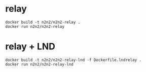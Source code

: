 # relay

```
docker build -t n2n2/n2n2-relay .
docker run n2n2/n2n2-relay
```

# relay + LND

```
docker build -t n2n2/n2n2-relay-lnd -f Dockerfile.lndrelay .
docker run n2n2/n2n2-relay-lnd
```
